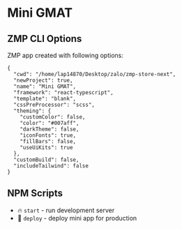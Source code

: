 # Mini GMAT

## ZMP CLI Options

ZMP app created with following options:

```
{
  "cwd": "/home/lap14870/Desktop/zalo/zmp-store-next",
  "newProject": true,
  "name": "Mini GMAT",
  "framework": "react-typescript",
  "template": "blank",
  "cssPreProcessor": "scss",
  "theming": {
    "customColor": false,
    "color": "#007aff",
    "darkTheme": false,
    "iconFonts": true,
    "fillBars": false,
    "useUiKits": true
  },
  "customBuild": false,
  "includeTailwind": false
}
```

## NPM Scripts

- 🔥 `start` - run development server
- 🙏 `deploy` - deploy mini app for production
